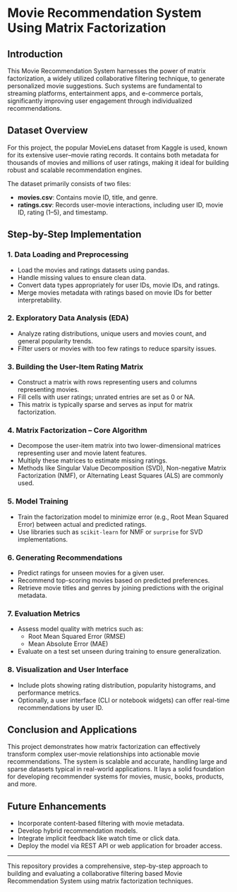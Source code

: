 
# Movie Recommendation System Using Matrix Factorization

## Introduction

This Movie Recommendation System harnesses the power of matrix factorization, a widely utilized collaborative filtering technique, to generate personalized movie suggestions. Such systems are fundamental to streaming platforms, entertainment apps, and e-commerce portals, significantly improving user engagement through individualized recommendations.

## Dataset Overview

For this project, the popular MovieLens dataset from Kaggle is used, known for its extensive user–movie rating records. It contains both metadata for thousands of movies and millions of user ratings, making it ideal for building robust and scalable recommendation engines.

The dataset primarily consists of two files:

- **movies.csv**: Contains movie ID, title, and genre.
- **ratings.csv**: Records user-movie interactions, including user ID, movie ID, rating (1–5), and timestamp.

## Step-by-Step Implementation

### 1. Data Loading and Preprocessing

- Load the movies and ratings datasets using pandas.
- Handle missing values to ensure clean data.
- Convert data types appropriately for user IDs, movie IDs, and ratings.
- Merge movies metadata with ratings based on movie IDs for better interpretability.

### 2. Exploratory Data Analysis (EDA)

- Analyze rating distributions, unique users and movies count, and general popularity trends.
- Filter users or movies with too few ratings to reduce sparsity issues.

### 3. Building the User-Item Rating Matrix

- Construct a matrix with rows representing users and columns representing movies.
- Fill cells with user ratings; unrated entries are set as 0 or NA.
- This matrix is typically sparse and serves as input for matrix factorization.

### 4. Matrix Factorization – Core Algorithm

- Decompose the user-item matrix into two lower-dimensional matrices representing user and movie latent features.
- Multiply these matrices to estimate missing ratings.
- Methods like Singular Value Decomposition (SVD), Non-negative Matrix Factorization (NMF), or Alternating Least Squares (ALS) are commonly used.

### 5. Model Training

- Train the factorization model to minimize error (e.g., Root Mean Squared Error) between actual and predicted ratings.
- Use libraries such as `scikit-learn` for NMF or `surprise` for SVD implementations.

### 6. Generating Recommendations

- Predict ratings for unseen movies for a given user.
- Recommend top-scoring movies based on predicted preferences.
- Retrieve movie titles and genres by joining predictions with the original metadata.

### 7. Evaluation Metrics

- Assess model quality with metrics such as:
  - Root Mean Squared Error (RMSE)
  - Mean Absolute Error (MAE)
- Evaluate on a test set unseen during training to ensure generalization.

### 8. Visualization and User Interface

- Include plots showing rating distribution, popularity histograms, and performance metrics.
- Optionally, a user interface (CLI or notebook widgets) can offer real-time recommendations by user ID.

## Conclusion and Applications

This project demonstrates how matrix factorization can effectively transform complex user-movie relationships into actionable movie recommendations. The system is scalable and accurate, handling large and sparse datasets typical in real-world applications. It lays a solid foundation for developing recommender systems for movies, music, books, products, and more.

## Future Enhancements

- Incorporate content-based filtering with movie metadata.
- Develop hybrid recommendation models.
- Integrate implicit feedback like watch time or click data.
- Deploy the model via REST API or web application for broader access.

---

This repository provides a comprehensive, step-by-step approach to building and evaluating a collaborative filtering based Movie Recommendation System using matrix factorization techniques.

